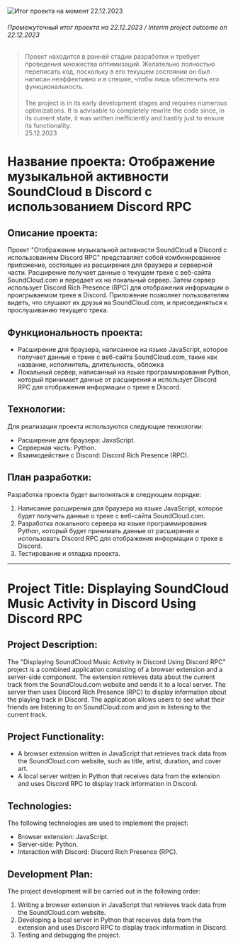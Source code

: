 [//]: # (Сайт для форматирования: https://dillinger.io/ и https://gist.github.com/Jekins/2bf2d0638163f1294637)

![Итог проекта на момент 22.12.2023](https://cdn.discordapp.com/attachments/888178520981909555/1187869237293883392/1.png)
###### Промежуточный итог проекта на 22.12.2023 / Interim project outcome on 22.12.2023

<blockquote>
<p class="has-line-data" data-line-start="0" data-line-end="4">Проект находится в ранней стадии разработки и требует проведения множества оптимизаций. Желательно полностью переписать код, поскольку в его текущем состоянии он был написан неэффективно и в спешке, чтобы лишь обеспечить его функциональность.<br>
ㅤ<br>
The project is in its early development stages and requires numerous optimizations. It is advisable to completely rewrite the code since, in its current state, it was written inefficiently and hastily just to ensure its functionality.<br>
25.12.2023</p>
</blockquote>

# Название проекта: Отображение музыкальной активности SoundCloud в Discord с использованием Discord RPC

## Описание проекта:
Проект "Отображение музыкальной активности SoundCloud в Discord с использованием Discord RPC" представляет собой комбинированное приложение, состоящее из расширения для браузера и серверной части. Расширение получает данные о текущем треке с веб-сайта SoundCloud.com и передает их на локальный сервер. Затем сервер использует Discord Rich Presence (RPC) для отображения информации о проигрываемом треке в Discord. Приложение позволяет пользователям видеть, что слушают их друзья на SoundCloud.com, и присоединяться к прослушиванию текущего трека.

## Функциональность проекта:
- Расширение для браузера, написанное на языке JavaScript, которое получает данные о треке с веб-сайта SoundCloud.com, такие как название, исполнитель, длительность, обложка
- Локальный сервер, написанный на языке программирования Python, который принимает данные от расширения и использует Discord RPC для отображения информации о треке в Discord.

## Технологии:
Для реализации проекта используются следующие технологии:
- Расширение для браузера: JavaScript.
- Серверная часть: Python.
- Взаимодействие с Discord: Discord Rich Presence (RPC).

## План разработки:
Разработка проекта будет выполняться в следующем порядке:
1. Написание расширения для браузера на языке JavaScript, которое будет получать данные о треке с веб-сайта SoundCloud.com.
2. Разработка локального сервера на языке программирования Python, который будет принимать данные от расширения и использовать Discord RPC для отображения информации о треке в Discord.
3. Тестирование и отладка проекта.
---
# Project Title: Displaying SoundCloud Music Activity in Discord Using Discord RPC

## Project Description:
The "Displaying SoundCloud Music Activity in Discord Using Discord RPC" project is a combined application consisting of a browser extension and a server-side component. The extension retrieves data about the current track from the SoundCloud.com website and sends it to a local server. The server then uses Discord Rich Presence (RPC) to display information about the playing track in Discord. The application allows users to see what their friends are listening to on SoundCloud.com and join in listening to the current track.

## Project Functionality:
- A browser extension written in JavaScript that retrieves track data from the SoundCloud.com website, such as title, artist, duration, and cover art.
- A local server written in Python that receives data from the extension and uses Discord RPC to display track information in Discord.

## Technologies:
The following technologies are used to implement the project:
- Browser extension: JavaScript.
- Server-side: Python.
- Interaction with Discord: Discord Rich Presence (RPC).

## Development Plan:
The project development will be carried out in the following order:
1. Writing a browser extension in JavaScript that retrieves track data from the SoundCloud.com website.
2. Developing a local server in Python that receives data from the extension and uses Discord RPC to display track information in Discord.
3. Testing and debugging the project.
